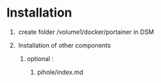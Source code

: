 # Installation

1. ​	create folder /volume1/docker/portainer in DSM

2. ​    Installation of other components

   1. optional : 

      [install]: pihole/index.md

      

      1. pihole/index.md

